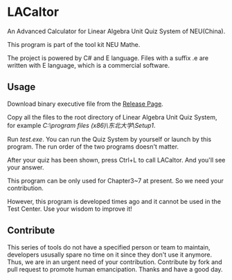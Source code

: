 # LACaltor

An Advanced Calculator for Linear Algebra Unit Quiz System of NEU(China).

This program is part of the tool kit NEU Mathe.

The project is powered by C# and E language. Files with a suffix .e are written with E language, which is a commercial software.

## Usage

Download binary executive file from the [Release Page](https://github.com/NEU-mathe/LACaltor/releases).

Copy all the files to the root directory of Linear Algebra Unit Quiz System, for example _C:\program files (x86)\东北大学\Setup1_\.

Run _test.exe_. You can run the Quiz System by yourself or launch by this program. The run order of the two programs doesn't matter.

After your quiz has been shown, press Ctrl+L to call LACaltor. And you'll see your answer.

This program can be only used for Chapter3~7 at present. So we need your contribution.

However, this program is developed times ago and it cannot be used in the Test Center. Use your wisdom to improve it!

## Contribute

This series of tools do not have a specified person or team to maintain, developers ususally spare no time on it since they don't use it anymore. Thus, we are in an urgent need of your contribution. Contribute by fork and pull request to promote human emancipation. Thanks and have a good day.